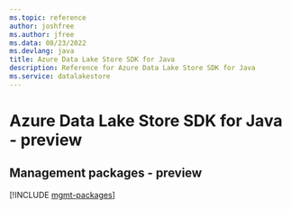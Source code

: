 ```yaml
---
ms.topic: reference
author: joshfree
ms.author: jfree
ms.data: 08/23/2022
ms.devlang: java
title: Azure Data Lake Store SDK for Java
description: Reference for Azure Data Lake Store SDK for Java
ms.service: datalakestore
---
```

# Azure Data Lake Store SDK for Java - preview

## Management packages - preview
[!INCLUDE [mgmt-packages](data-lake-store-mgmt-index.md)]